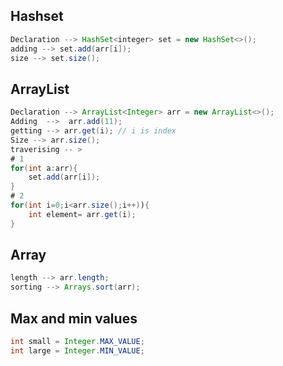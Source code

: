## Hashset

```java
Declaration --> HashSet<integer> set = new HashSet<>();
adding --> set.add(arr[i]);
size --> set.size();
```

## ArrayList

```java
Declaration --> ArrayList<Integer> arr = new ArrayList<>();
Adding  -->  arr.add(11);
getting --> arr.get(i); // i is index
Size --> arr.size();
traverising -- > 
# 1
for(int a:arr){
	set.add(arr[i]);
}
# 2 
for(int i=0;i<arr.size();i++)){
	int element= arr.get(i);
}
```

## Array

```java
length --> arr.length;
sorting --> Arrays.sort(arr);
```

## Max and min values

```java
int small = Integer.MAX_VALUE;
int large = Integer.MIN_VALUE;
```
